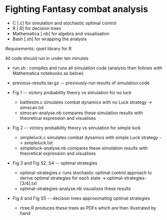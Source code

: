 Fighting Fantasy combat analysis
====

* C [.c] for simulation and stochastic optimal control
* R [.R] for decision trees 
* Mathematica [.nb] for algebra and visualisation
* Bash [.sh] for wrapping the analysis

_Requirements_: _rpart_ library for R

All code should run in under ten minutes 

* run.sh : compiles and runs all simulation code (analysis then follows with Mathematica notebooks as below)

* previous-results.tar.gz -- previously-run results of simulation code 

* Fig 1 -- victory probability theory vs simulation for no luck
  * battlesim.c simulates combat dynamics with no Luck strategy -> simscan.txt
  * simscan-analyse.nb compares these simulation results with theoretical expression and visualises

* Fig 2 -- victory probability theory vs simulation for simple luck
  * simpleluck.c simulates combat dynamics with simple Luck strategy -> simpleluck.txt
  * simpleluck-analyse.nb compares these simulation results with theoretical expression and visualises

* Fig 3 and Fig S2, S4 -- optimal strategies
  * optimal-strategies.c runs stochastic optimal control approach to derive optimal strategies for each state -> optimal-strategies-[3/4].txt
  * optimal-strategies-analyse.nb visualises these results 

* Fig 4 and Fig S5 -- decision trees approximating optimal strategies
  * rtree.R produces these trees as PDFs which are then illustrated by hand

